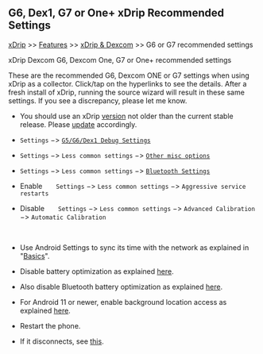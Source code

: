 ## G6, Dex1, G7 or One+ xDrip Recommended Settings  
[xDrip](../README.md) >> [Features](./Features_page.md) >> [xDrip & Dexcom](./Dexcom_page.md) >> G6 or G7 recommended settings  
  
xDrip Dexcom G6, Dexcom One, G7 or One+ recommended settings  
  
These are the recommended G6, Dexcom ONE or G7 settings when using xDrip as a collector.  Click/tap on the hyperlinks to see the details.  After a fresh install of xDrip, running the source wizard will result in these same settings.  If you see a discrepancy, please let me know.  

* You should use an xDrip [version](./xDrip-Version.md) not older than the current stable release.  Please [update](./Updates.md) accordingly.   
  
* `Settings` &#8722;> [`G5/G6/Dex1 Debug Settings`](./images/g6-recommended-settings.png)  

* `Settings` &#8722;> `Less common settings` &#8722;> [`Other misc options`](./images/other-misc-recommended.png)  

* `Settings` &#8722;> `Less common settings` &#8722;> [`Bluetooth Settings`](./images/ble-recommended-stngs.png)  

* Enable &nbsp; &nbsp; &nbsp; `Settings` &#8722;> `Less common settings` &#8722;> `Aggressive service restarts`  

* Disable &nbsp; &nbsp; &nbsp; `Settings` &#8722;> `Less common settings` &#8722;> `Advanced Calibration` &#8722;> `Automatic Calibration`  
  
<br/>    

* Use Android Settings to sync its time with the network as explained in "[Basics](./Dexcom-Basics.md#phone-time-accuracy)".  

* Disable battery optimization as explained [here](./BatteryOpt.md).  

* Also disable Bluetooth battery optimization as explained [here](./BluetoothBatteryOpt.md).  

* For Android 11 or newer, enable background location access as explained [here](./Location.md).  

* Restart the phone.  

* If it disconnects, see [this](./Connectivity-troubleshoot.md).  
  
